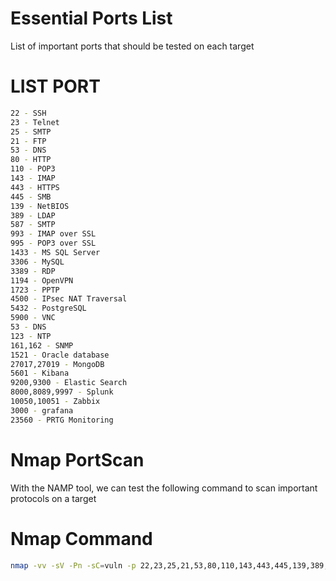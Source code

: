 # Essential Ports List
List of important ports that should be tested on each target

# LIST PORT

```bash
22 - SSH 
23 - Telnet
25 - SMTP
21 - FTP
53 - DNS 
80 - HTTP 
110 - POP3 
143 - IMAP 
443 - HTTPS 
445 - SMB
139 - NetBIOS 
389 - LDAP
587 - SMTP 
993 - IMAP over SSL
995 - POP3 over SSL
1433 - MS SQL Server
3306 - MySQL
3389 - RDP
1194 - OpenVPN
1723 - PPTP
4500 - IPsec NAT Traversal
5432 - PostgreSQL
5900 - VNC 
53 - DNS 
123 - NTP 
161,162 - SNMP 
1521 - Oracle database 
27017,27019 - MongoDB 
5601 - Kibana
9200,9300 - Elastic Search
8000,8089,9997 - Splunk
10050,10051 - Zabbix
3000 - grafana
23560 - PRTG Monitoring
```
# Nmap PortScan
With the NAMP tool, we can test the following command to scan important protocols on a target

# Nmap Command
```bash
nmap -vv -sV -Pn -sC=vuln -p 22,23,25,21,53,80,110,143,443,445,139,389,587,993,995,1433,3306,3389,1194,1723,4500,5432,5900,53,123,161,162,1521,27017,27019,5601,9200,9300,8000,8089,9997,10050,10051,3000,23560 targetip
```

